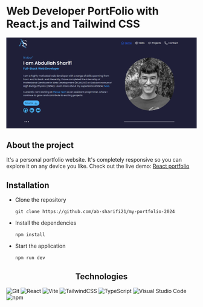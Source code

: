 # Web Developer PortFolio with React.js and Tailwind CSS

<div align="center">
    <img src="./src/assets/portfolio.png" />
</div>

## About the project
It's a personal portfolio website. It's completely responsive so you can explore it on any device you like. Check out the live demo: [React portfolio](https://react-tailwindcss-portfolio-abdullah.netlify.app/)

## Installation
- Clone the repository
  ```
  git clone https://github.com/ab-sharifi21/my-portfolio-2024
  ```
- Install the dependencies
    ```
    npm install
    ```
- Start the application
    ```
    npm run dev
    ```

<div align="center"><h2>Technologies</h2></div>

![Git](	https://img.shields.io/badge/GIT-E44C30?style=for-the-badge&logo=git&logoColor=white)
![React](https://img.shields.io/badge/React-61DAFB?logo=react&logoColor=000&style=for-the-badge)
![Vite](https://img.shields.io/badge/Vite-B73BFE?style=for-the-badge&logo=vite&logoColor=FFD62E)
![TailwindCSS](https://img.shields.io/badge/tailwindcss-%2338B2AC.svg?style=for-the-badge&logo=tailwind-css&logoColor=white)
![TypeScript](https://img.shields.io/badge/typescript-%23007ACC.svg?style=for-the-badge&logo=typescript&logoColor=white)
![Visual Studio Code](https://img.shields.io/badge/Visual%20Studio%20Code-0078d7.svg?style=for-the-badge&logo=visual-studio-code&logoColor=white)
![npm](https://img.shields.io/badge/npm-CB3837?style=for-the-badge&logo=npm&logoColor=wProject_X)

